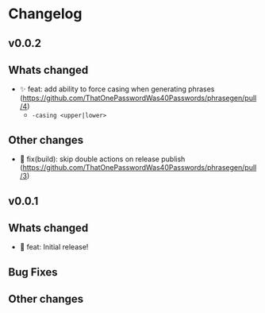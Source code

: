 # Changelog

## v0.0.2

## Whats changed

* :sparkles: feat: add ability to force casing when generating phrases (<https://github.com/ThatOnePasswordWas40Passwords/phrasegen/pull/4>)
  * `-casing <upper|lower>`

## Other changes

* :hammer: fix(build): skip double actions on release publish (<https://github.com/ThatOnePasswordWas40Passwords/phrasegen/pull/3>)

## v0.0.1

## Whats changed

* :tada: feat: Initial release!

## Bug Fixes

## Other changes
